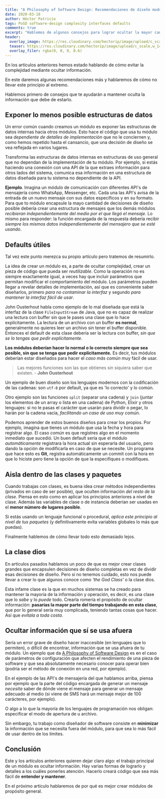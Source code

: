 ```yaml
---
title: "A Philosophy of Software Design: Recomendaciones de diseño modular"
date: 2020-03-18
author: Héctor Patricio
tags: PoSD software-design complexity interfaces defaults
comments: true
excerpt: "Hablemos de algunos consejos para lograr ocultar la mayor cantidad de información posible en tus módulos, pero también de cómo no llevarlo demasiado lejos"
header:
  overlay_image: https://res.cloudinary.com/hectorip/image/upload/c_scale,w_1400/v1584519537/2E4D3407-0447-4034-BEFA-188831BF5971_x4th6g.jpg
  teaser: https://res.cloudinary.com/hectorip/image/upload/c_scale,w_1400/v1584519537/2E4D3407-0447-4034-BEFA-188831BF5971_x4th6g.jpg
  overlay_filer: rgba(0, 0, 0, 0.6)
---
```


En los artículos anteriores hemos estado hablando de cómo evitar la complejidad mediante ocultar información.

En este daremos algunas recomendaciones más y hablaremos de cómo no llevar este principio al extremo.

Hablemos primero de consejos que te ayudarán a mantener oculta la información que debe de estarlo.

## Exponer lo menos posible estructuras de datos

Un error común cuando creamos un módulo es exponer las estructuras de datos internas hacia otros módulos. Esto hace el código que usa tu módulo sea _dependiente de detalles de implementación_ que no le conciernen y, como hemos repetido hasta el cansancio, que una decisión de diseño se vea reflejada en varios lugares.

Transforma las estructuras de datos internas en estructuras de uso general que no dependan de la implementación de tu módulo. Por ejemplo, si estás haciendo una conexión con una API de la que extraes información para otros lados del sistema, comunica esa información en una estructura de datos diseñada para tu sistema no dependiente de la API.

**Ejemplo**. Imagina un módulo de comunicación con diferentes API's de mensajería como WhatsApp, Messenger, etc. Cada una las API's avisa de la entrada de un nuevo mensaje con sus datos específicos y en su formato. Para que to módulo encapsule la mayo cantidad de decisiones de diseño posible debería crear una estructura de mensajes que los demás módulos _recibieran independientemente del medio por el que llegó el mensaje_. Lo mismo para responder: la función encargada de la respuesta debería recibir _siempre los mismos datos independientemente del mensajero que se esté usando_.

## Defaults útiles

Tal vez este punto merezca su propio artículo pero tratemos de resumirlo.

La idea de crear un módulo es, a parte de ocultar complejidad, crear un pieza de código que pueda ser _reutilizable_. Como la operación no es siempre exactamente igual, a veces hay que incluir parámetros que permitan modificar el comportamiento del módulo. Los parámetros pueden llegar a revelar detalles de implementación, así que es conveniente saber diseñarlos, primero _para no contaminar la interfaz_ y segundo _para mantener la interfaz fácil de usar_.

John Ousterhout habla como ejemplo de lo mal diseñada que está la interfaz de la clase `FileInputStream` de Java, que no es capaz de realizar una lectura con buffer sin que le pases una clase que lo hace explícitamente. La lectura de un archivo con un buffer **es normal**, generalmente no quieres leer un archivo sin tener el buffer disponible. Entonces el default de esta clase debería ser la lectura con buffer, _sin que se lo tengas que pedir explícitamente_.

**Los módulos deberían hacer lo normal o lo correcto siempre que sea posible, sin que se tenga que pedir explícitamente.** Es decir, tus módulos deberían estar diseñados para hacer el _caso más común_ muy fácil de usar.

> Las mejores funciones son las que obtienes sin siquiera saber que existen. - **John Ousterhout**

Un ejemplo de buen diseño son los lenguajes modernos con la codificación de las cadenas: son `utf-8` por default, ya que es 'lo correcto' y lo común.

Otro ejemplo son las funciones `split` (separar una cadena) y `join` (juntar los elementos de un array o lista en una cadena) de Python, Elixir y otros lenguajes: si no le pasas el carácter que usarán para dividir o pegar, lo harán por la cadena vacía, _facilitando un caso de uso muy común_.

Podemos aprender de estos buenos diseños para crear los propios. Por ejemplo, imagina que tienes un módulo que usa la fecha y hora para registrar algo. El caso _común_ es que registres algo en el momento inmediato que sucedió. Un buen default sería que el módulo _automáticamente_ registrara la hora actual sin esperarla del usuario, pero dando la opción de modificarla en caso de que se necesite. Un programa que hace esto es **Git**, registra automáticamente un commit con la hora en que lo hiciste pero tiene la opción de que la especifiques o modifiques.

## Aisla dentro de las clases y paquetes

Cuando trabajas con clases, es buena idea crear métodos independientes (privados en caso de ser posible), que oculten información _del resto de la clase_. Piensa en esto como en aplicar los principios anteriores a nivel de clase. Además las variables de clase o de instancia deberían ser usadas en el **menor número de lugares posible**.

Si estás usando un lenguaje funcional o procedural, _aplica este principio al nivel de tus paquetes_ (y definitivamente evita variables globales lo más que puedas).

Finalmente hablemos de cómo llevar todo esto demasiado lejos.

## La clase dios

En artículos pasados hablamos un poco de que es mejor crear clases grandes que encapsulen decisiones de diseño completas en vez de dividir esas decisiones de diseño. Pero si no tenemos cuidado, esto nos puede llevar a crear lo que algunos conoce como _'the God Class'_ o la clase dios.

Esta infame clase es la que en muchos sistemas se ha creado para mantener la mayoría de la información y operación, es decir, es una clase que lo _sabe_ y lo _puede_ todo. Crearla romería el propósito de ocultar información: **pasarías la mayor parte del tiempo trabajando en esta clase**, que por lo general sería muy complicada, teniendo tantas cosas que hacer. Así que _evítala a toda costa_.

## Ocultar información que sí se usa afuera

Sería un error grave de diseño hacer inaccesible (en lenguajes que lo permiten), o difícil de encontrar, información que se usa afuera de tu módulo. Un ejemplo que da [A Philosophy of Software Design](https://amzn.to/3ba4MEj) es en el caso de parámetros de configuración que afecten el rendimiento de una pieza de software y que sea absolutamente necesario conocer para operar bien (podría ser el método de conexión en una red, por ejemplo).

En el ejemplo de las API's de mensajería del que hablamos arriba, piensa por ejemplo que la parte del código encargada de generar un mensaje _necesita_ saber de dónde viene el mensaje para generar un mensaje adecuado al medio (si viene de SMS hará un mensaje mejor de 100 carácteres, por ejemplo).

O algo a lo que la mayoría de los lenguajes de programación nos obligan: especificar el modo de apertura de u archivo.

Sin embargo, tu trabajo como diseñador de software consiste en **minimizar** la información que se necesita fuera del módulo, para que sea lo más fácil de usar dentro de los límites.

## Conclusión

Este y los artículos anteriores quieren dejar claro algo: el trabajo principal de un módulo es ocultar información. Hay varias formas de lograrlo y detalles a los cuáles ponerles atención. Hacerlo creará código que sea más fácil de **entender y mantener**.

En el próximo artículo hablaremos de por qué es mejor crear módulos de propósito general.
